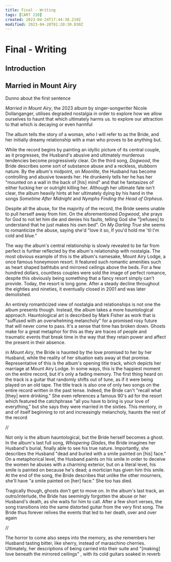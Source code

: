 ```yaml
---
title: Final - Writing
tags: [CART 210]
created: 2023-04-24T17:44:38.219Z
modified: 2023-04-28T01:20:30.030Z
---
```


# Final - Writing

## Introduction


## Married in Mount Airy
Dunno about the first sentence

*Married in Mount Airy*, the 2023 album by singer-songwriter Nicole Dollanganger, utilises degraded nostalgia in order to explore how we allow ourselves to haunt that which ultimately harms us. 
to explore our attraction to that which is decaying or even harmful

The album tells the story of a woman, who I will refer to as the Bride, and her initially dreamy relationship with a man who proves to be anything but. 

While the record begins by painting an idyllic picture of its central couple, as it progresses, the Husband's abusive and ultimately murderous tendencies become progressively clear. On the third song, *Dogwood*, the Bride describes some sort of substance abuse and a reckless, stubborn nature. By the album's midpoint, on *Moonlite*, the Husband has become controlling and abusive towards her. He drunkenly tells her he has her "mounted on a wall in the back of [his] mind" and that he fantasizes of either fucking her or outright killing her. Although her ultimate fate isn't clear, the album heavily hints at her ultimately dying by his hand in the songs *Sometime After Midnight* and *Nymphs Finding the Head of Orpheus*.

Despite all the abuse, for the majority of the record, the Bride seems unable to pull herself away from him. On the aforementioned *Dogwood*, she prays for God to not let him die and denies his faults, telling God she "[refuses] to understand that he just makes his own bed". On *My Darling True* she seems to romanticize the abuse, saying she'd "love it so, If you'd hold me 'til I'm cold and blue." 

The way the album's central relationship is slowly revealed to be far from perfect is further reflected by the album's relationship with nostalgia. The most obvious example of this is the album's namesake, Mount Airy Lodge, a once famous honeymoon resort. It featured such romantic amenities such as heart shaped bathtubs and mirrored ceilings above the beds. For a few hundred dollars, countless couples were sold the image of perfect romance, despite this obviously being something that a fancy resort simply can't provide. Today, the resort is long gone. After a steady decline throughout the eighties and nineties, it eventually closed in 2001 and was later demolished.

An entirely romanticized view of nostalgia and relationships is not one the album presents though. Instead, the album takes a more hauntological approach. Hauntological art is described by Mark Fisher as work that is "suffused with an overwhelming melancholy" for a promised rosy future that will never come to pass. It's a sense that time has broken down. Ghosts make for a great metaphor for this as they are traces of people and traumatic events that break time in the way that they retain power and affect the present in their absence. 

in *Mount Airy*, the Bride is haunted by the love promised to her by her Husband, while the reality of her situation eats away at that promise. Representative of this is the album's opening title track, which depicts her marriage at Mount Airy Lodge. In some ways, this is the happiest moment on the entire record, but it's only a fading memory. The first thing heard on the track is a guitar that randomly shifts out of tune, as if it were being played on an old tape. The title track is also one of only two songs on the entire record written in the past tense. Indeed, the Bride can't "recall what [they] were drinking." She even references a famous 90's ad for the resort which featured the catchphrase "all you have to bring is your love of everything," but she says they were married in the sixties. This memory, in and of itself beginning to rot and increasingly melancholy, haunts the rest of the record

//

Not only is the album hauntological, but the Bride herself becomes a ghost. In the album's last full song, *Whispering Glades*, the Bride imagines her Husband's burial, finally able to see his true nature. Importantly, she describes the Husband "dead and buried with a smile painted on [his] face." On a metaphorical level, the Husband paints on his smile in order to deceive the women he abuses with a charming exterior, but on a literal level, his smile is painted on because he's dead; a mortician has given him this smile. At the end of the song, the Bride describes that unlike the other mourners, she'll have "a smile painted on [her] face." She too has died. 

Tragically though, ghosts don't get to move on. In the album's last track, an outro/interlude, the Bride has seemingly forgotten the abuse or her Husband's death, as she waits for him to call. After a few short verses, the song transitions into the same distorted guitar from the very first song. The Bride thus forever relives the events that led to her death, over and over again

//

The horror to come also seeps into the memory, as she remembers her Husband tasting bitter, like sherry, instead of maraschino cherries. 
Ultimately, her descriptions of being carried into their suite and "[making] love beneath the mirrored ceilings" , with its cold guitars soaked in reverb
